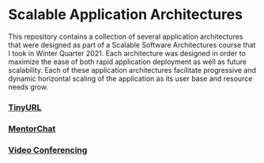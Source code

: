 # Scalable Application Architectures

This repository contains a collection of several application architectures that were designed as part of a Scalable Software Architectures course that I took in Winter Quarter 2021. Each architecture was designed in order to maximize the ease of both rapid application deployment as well as future scalability. Each of these application architectures facilitate progressive and dynamic horizontal scaling of the application as its user base and resource needs grow.

### [TinyURL](tinyurl.md)

### [MentorChat](mentorchat.md)

### [Video Conferencing](videoconferencing.md)
